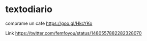 # textodiario

comprame un cafe
https://goo.gl/HkcYKo

Link
https://twitter.com/femfoyou/status/1480557882282328070

 <script type="text/javascript" src="https://cdnjs.buymeacoffee.com/1.0.0/button.prod.min.js" data-name="bmc-button" data-slug="fefro" data-color="#ff0000" data-emoji=""  data-font="Cookie" data-text="Comprame un Café" data-outline-color="#ffffff" data-font-color="#ffffff" data-coffee-color="#FFDD00" ></script>
